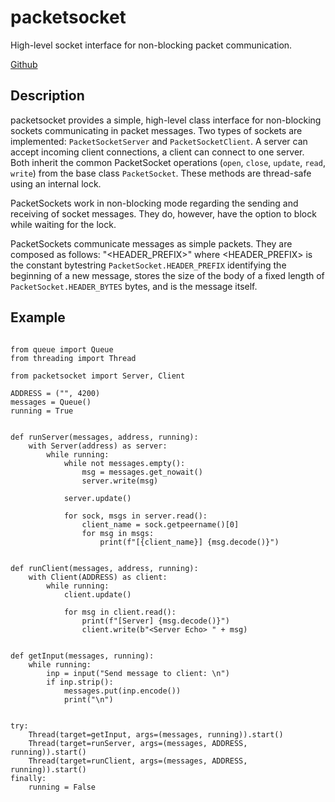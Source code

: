 # packetsocket

High-level socket interface for non-blocking packet communication.

[Github](https://github.com/Dead-Man-Walker/python-packetsocket)

## Description

packetsocket provides a simple, high-level class interface for non-blocking
sockets communicating in packet messages. Two types of sockets
are implemented: `PacketSocketServer` and `PacketSocketClient`. A server can accept incoming
client connections, a client can connect to one server. Both inherit the common PacketSocket
operations (`open`, `close`, `update`, `read`, `write`) from the base class `PacketSocket`.
These methods are thread-safe using an internal lock.

PacketSockets work in non-blocking mode regarding the sending and receiving of socket messages.
They do, however, have the option to block while waiting for the lock.

PacketSockets communicate messages as simple packets. They are composed as follows:
"<HEADER_PREFIX><body-size><body>"
where <HEADER_PREFIX> is the constant bytestring `PacketSocket.HEADER_PREFIX` identifying the
beginning of a new message, <body-size> stores the size of the body of a fixed length of
`PacketSocket.HEADER_BYTES` bytes, and <body> is the message itself.


## Example

```python3

from queue import Queue
from threading import Thread

from packetsocket import Server, Client

ADDRESS = ("", 4200)
messages = Queue()
running = True


def runServer(messages, address, running):
    with Server(address) as server:
        while running:
            while not messages.empty():
                msg = messages.get_nowait()
                server.write(msg)

            server.update()

            for sock, msgs in server.read():
                client_name = sock.getpeername()[0]
                for msg in msgs:
                    print(f"[{client_name}] {msg.decode()}")


def runClient(messages, address, running):
    with Client(ADDRESS) as client:
        while running:
            client.update()

            for msg in client.read():
                print(f"[Server] {msg.decode()}")
                client.write(b"<Server Echo> " + msg)


def getInput(messages, running):
    while running:
        inp = input("Send message to client: \n")
        if inp.strip():
            messages.put(inp.encode())
            print("\n")


try:
    Thread(target=getInput, args=(messages, running)).start()
    Thread(target=runServer, args=(messages, ADDRESS, running)).start()
    Thread(target=runClient, args=(messages, ADDRESS, running)).start()
finally:
    running = False

```
